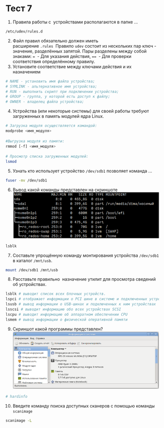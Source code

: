 # Тест 7

1. Правила работы с  устройствами располагаются в папке ...
```sh
/etc/udev/rules.d
```
2. Файл правил обязательно должен иметь расширение `.rules`  Правило `udev` состоит из нескольких пар ключ - значение, разделённых запятой. Пары разделены между собой знаками:  `=`  - Для указания действия, `==`  - Для проверки соответствия определённому правилу.
3. Установите соответствие между ключами действия и их назначением
```sh
# NAME - установить имя файла устройства;
# SYMLINK - альтернативное имя устройства;
# RUN - выполнить скрипт при подключении устройства;
# GROUP - группа, у которой есть доступ к файлу;
# OWNER - владелец файла устройства;
```
4. Устройства (или некоторые системы) для своей работы требуют загруженных в память модулей ядра Linux.
```sh
# Загрузка модуля осуществляется командой:
modprobe <имя_модуля>

#Выгрузка модуля из памяти:
rmmod [‑f] <имя_модуля>

# Просмотр списка загруженных модулей:
lsmod
```
5. Узнать кто использует устройство `/dev/sdb1` позволяет команда ...
```sh
fuser -mv /dev/sdb1
```
6. Вывод какой команды представлен на скриншоте
![Screenshots](https://github.com/ZyFun/RedOS_Tests/blob/main/img/image-1.png?raw=true)
```sh
lsblk
```
7. Составьте упрощённую команду монтирования устройства `/dev/sdb1` в каталог `/mnt/usb`.
```sh
mount /dev/sdb1 /mnt/usb
```
8. Расставьте правильно  назначение утилит для просмотра сведений об устройствах.
```sh
lsblk # выводит список всех блочных устройств.
lspci # отображает информации о PCI шине в системе и подключенных устройствах
lsusb # вывод информации о USB‑шинах и подключенных к ним устройствах
lsscsi # выводит информацию обо всех устройствах SCSI   
lscpu # выводит информацию об аппаратном обеспечении CPU
lsmem # вывод информации о физической оперативной памяти
```
9. Скриншот какой программы представлен?
![Screenshots](https://github.com/ZyFun/RedOS_Tests/blob/main/img/image.png?raw=true)
```sh
# hardinfo
```
10. Введите команду поиска доступных сканеров с помощью команды `scanimage`
```sh
scanimage -L
```
